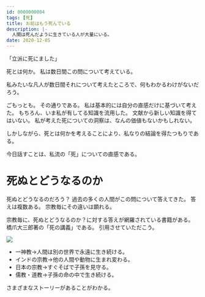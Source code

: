 ```yaml
---
id: 0000000004
tags: [死]
title: お前はもう死んでいる
description: |-
  人間は死んだように生きている人が大量にいる。
date: 2020-12-05
---
```


「立派に死にました」

死とは何か。
私は数日間この問について考えている。

私みたいな凡人が数日間それについて考えたところで、何もわかるわけがないだろう。

ごもっとも。
その通りである。
私は基本的には自分の直感だけに基づいて考えた。
もちろん、いま私が有してる知識を流用した。
文献から新しい知識を得てはいない。
私が考えた死についての洞察は、なんの価値もないかもしれない。

しかしながら、死とは何かを考えることにより、私なりの結論を得たつもりである。

今日話すことは、私流の「死」についての直感である。

# 死ぬとどうなるのか

死ぬとどうなるのだろう？
過去の多くの人間がこの問について答えてきた。
答えは複数ある。
宗教毎にその違いは顕れる。

宗教毎に、死ぬとどうなるのか？に対する答えが網羅されている書籍がある。
橋爪大三郎著の「死の講義」である。
引用させていただこう。

<a target="_blank"  href="https://www.amazon.co.jp/gp/product/B08DR9FMD7/ref=as_li_tl?ie=UTF8&camp=247&creative=1211&creativeASIN=B08DR9FMD7&linkCode=as2&tag=taito062507-22&linkId=7e78211fdbe4fd54b29e81e652ae56b1"><img border="0" src="//ws-fe.amazon-adsystem.com/widgets/q?_encoding=UTF8&MarketPlace=JP&ASIN=B08DR9FMD7&ServiceVersion=20070822&ID=AsinImage&WS=1&Format=_SL250_&tag=taito062507-22" ></a><img src="//ir-jp.amazon-adsystem.com/e/ir?t=taito062507-22&l=am2&o=9&a=B08DR9FMD7" width="1" height="1" border="0" alt="" style="border:none !important; margin:0px !important;" />

- 一神教→人間は別の世界で永遠に生き続ける。
- インドの宗教→他の人間や動物に生まれ変わる。
- 日本の宗教→すぐそばで子孫を見守る。
- 儒教・道教→子孫の命の中で生き続ける。

さまざまなストーリーがあることがわかる。